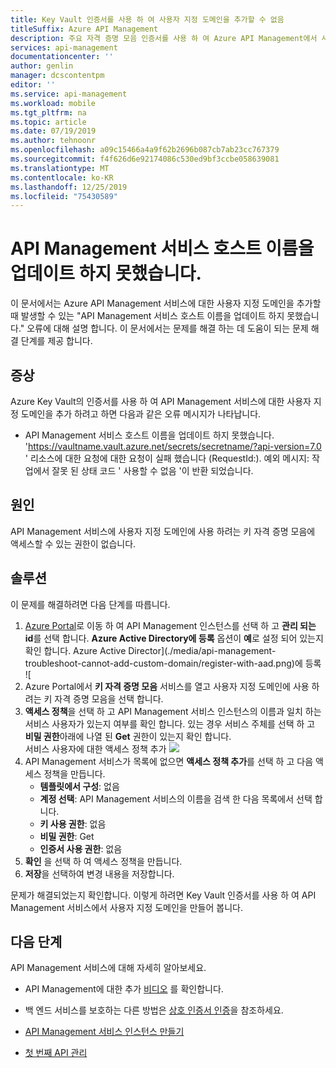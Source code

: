 ```yaml
---
title: Key Vault 인증서를 사용 하 여 사용자 지정 도메인을 추가할 수 없음
titleSuffix: Azure API Management
description: 주요 자격 증명 모음 인증서를 사용 하 여 Azure API Management에서 사용자 지정 도메인을 추가할 수 없는 문제를 해결 하는 방법에 대해 알아봅니다.
services: api-management
documentationcenter: ''
author: genlin
manager: dcscontentpm
editor: ''
ms.service: api-management
ms.workload: mobile
ms.tgt_pltfrm: na
ms.topic: article
ms.date: 07/19/2019
ms.author: tehnoonr
ms.openlocfilehash: a09c15466a4a9f62b2696b087cb7ab23cc767379
ms.sourcegitcommit: f4f626d6e92174086c530ed9bf3ccbe058639081
ms.translationtype: MT
ms.contentlocale: ko-KR
ms.lasthandoff: 12/25/2019
ms.locfileid: "75430589"
---
```

# <a name="failed-to-update-api-management-service-hostnames"></a>API Management 서비스 호스트 이름을 업데이트 하지 못했습니다.

이 문서에서는 Azure API Management 서비스에 대한 사용자 지정 도메인을 추가할 때 발생할 수 있는 "API Management 서비스 호스트 이름을 업데이트 하지 못했습니다." 오류에 대해 설명 합니다. 이 문서에서는 문제를 해결 하는 데 도움이 되는 문제 해결 단계를 제공 합니다.

## <a name="symptoms"></a>증상

Azure Key Vault의 인증서를 사용 하 여 API Management 서비스에 대한 사용자 지정 도메인을 추가 하려고 하면 다음과 같은 오류 메시지가 나타납니다.

- API Management 서비스 호스트 이름을 업데이트 하지 못했습니다. 'https://vaultname.vault.azure.net/secrets/secretname/?api-version=7.0 ' 리소스에 대한 요청에 대한 요청이 실패 했습니다 (RequestId:). 예외 메시지: 작업에서 잘못 된 상태 코드 ' 사용할 수 없음 '이 반환 되었습니다.

## <a name="cause"></a>원인

API Management 서비스에 사용자 지정 도메인에 사용 하려는 키 자격 증명 모음에 액세스할 수 있는 권한이 없습니다.

## <a name="solution"></a>솔루션

이 문제를 해결하려면 다음 단계를 따릅니다.

1. [Azure Portal](Https://portal.azure.com)로 이동 하 여 API Management 인스턴스를 선택 하 고 **관리 되는 id**를 선택 합니다. **Azure Active Directory에 등록** 옵션이 **예**로 설정 되어 있는지 확인 합니다. 
    Azure Active Director](./media/api-management-troubleshoot-cannot-add-custom-domain/register-with-aad.png)에 등록 ![
1. Azure Portal에서 **키 자격 증명 모음** 서비스를 열고 사용자 지정 도메인에 사용 하려는 키 자격 증명 모음을 선택 합니다.
1. **액세스 정책**을 선택 하 고 API Management 서비스 인스턴스의 이름과 일치 하는 서비스 사용자가 있는지 여부를 확인 합니다. 있는 경우 서비스 주체를 선택 하 고 **비밀 권한**아래에 나열 된 **Get** 권한이 있는지 확인 합니다.  
    서비스 사용자에 대한 액세스 정책 추가 ![](./media/api-management-troubleshoot-cannot-add-custom-domain/access-policy.png)
1. API Management 서비스가 목록에 없으면 **액세스 정책 추가**를 선택 하 고 다음 액세스 정책을 만듭니다.
    - **템플릿에서 구성**: 없음
    - **계정 선택**: API Management 서비스의 이름을 검색 한 다음 목록에서 선택 합니다.
    - **키 사용 권한**: 없음
    - **비밀 권한**: Get
    - **인증서 사용 권한**: 없음
1. **확인** 을 선택 하 여 액세스 정책을 만듭니다.
1. **저장**을 선택하여 변경 내용을 저장합니다.

문제가 해결되었는지 확인합니다. 이렇게 하려면 Key Vault 인증서를 사용 하 여 API Management 서비스에서 사용자 지정 도메인을 만들어 봅니다.

## <a name="next-steps"></a>다음 단계
API Management 서비스에 대해 자세히 알아보세요.

- API Management에 대한 추가 [비디오](https://azure.microsoft.com/documentation/videos/index/?services=api-management) 를 확인합니다.
* 백 엔드 서비스를 보호하는 다른 방법은 [상호 인증서 인증](api-management-howto-mutual-certificates.md)을 참조하세요.

* [API Management 서비스 인스턴스 만들기](get-started-create-service-instance.md)
* [첫 번째 API 관리](import-and-publish.md)